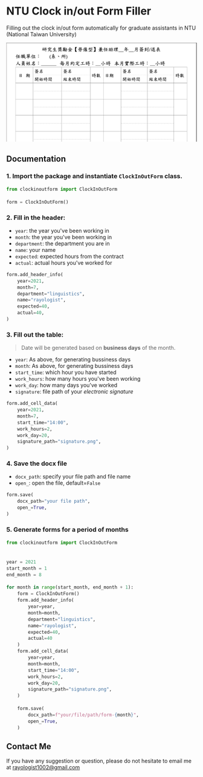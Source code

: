 # **NTU Clock in/out Form Filler**
Filling out the clock in/out form automatically for graduate assistants in NTU (National Taiwan University)

![Form Appearance](description/form.png)


## **Documentation**

### 1. Import the package and instantiate `ClockInOutForm` class.

``` python
from clockinoutform import ClockInOutForm

form = ClockInOutForm()
```

### 2. Fill in the header: 
* `year`: the year you've been working in
* `month`: the year you've been working in
* `department`: the department you are in
* `name`: your name
* `expected`: expected hours from the contract
* `actual`: actual hours you've worked for


```python
form.add_header_info(
    year=2021, 
    month=7, 
    department="linguistics", 
    name="rayologist", 
    expected=40, 
    actual=40,
)
```

### 3. Fill out the table:

> Date will be generated based on **business days** of the month.

* `year`: As above, for generating bussiness days
* `month`: As above, for generating bussiness days
* `start_time`: which hour you have started 
* `work_hours`: how many hours you've been working
* `work_day`: how many days you've worked
* `signature`: file path of your *electronic signature*


```python
form.add_cell_data(
    year=2021, 
    month=7, 
    start_time="14:00", 
    work_hours=2, 
    work_day=20, 
    signature_path="signature.png",
)

```

### 4. Save the docx file

* `docx_path`: specify your file path and file name
* `open_`: open the file, default=```False```

```python
form.save(
    docx_path="your file path", 
    open_=True,
)
```

### 5. Generate forms for a period of months

```python
from clockinoutform import ClockInOutForm


year = 2021
start_month = 1
end_month = 8

for month in range(start_month, end_month + 1):
    form = ClockInOutForm()
    form.add_header_info(
        year=year, 
        month=month, 
        department="linguistics", 
        name="rayologist", 
        expected=40, 
        actual=40
    )
    form.add_cell_data(
        year=year, 
        month=month, 
        start_time="14:00", 
        work_hours=2, 
        work_day=20, 
        signature_path="signature.png",
    )

    form.save(
        docx_path=f"your/file/path/form-{month}", 
        open_=True,
    )


```


## Contact Me
If you have any suggestion or question, please do not hesitate to email me at rayologist1002@gmail.com